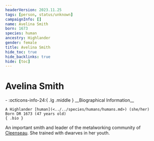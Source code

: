 ```yaml
---
headerVersion: 2023.11.25
tags: [person, status/unknown]
campaignInfo: []
name: Avelina Smith
born: 1673
species: human
ancestry: Highlander
gender: female
title: Avelina Smith
hide_toc: true
hide_backlinks: true
hide: [toc]
---
```

# Avelina Smith
<div class="grid cards ext-narrow-margin ext-one-column" markdown>
- :octicons-info-24:{ .lg .middle } __Biographical Information__

    A Highlander [human](<../../species/humans/humans.md>) (she/her)  
    Born DR 1673 (47 years old)  
    { .bio }

</div>


An important smith and leader of the metalworking community of [Cleenseau](<../../gazetteer/greater-sembara/sembara/barony-of-aveil/cleenseau-region/cleenseau/cleenseau.md>). She trained with dwarves in her youth.